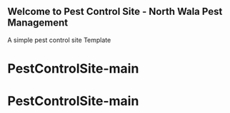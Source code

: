 ## Welcome to Pest Control Site - North Wala Pest Management

A simple pest control site Template
# PestControlSite-main
# PestControlSite-main
